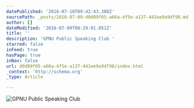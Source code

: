 ```yaml
---
datePublished: '2016-07-10T09:42:43.388Z'
sourcePath: _posts/2016-07-09-d0d89f05-a66a-4f5e-a137-443ae9a9df98.md
author: []
dateModified: '2016-07-09T08:29:01.051Z'
title: ''
description: 'GPNU Public Speaking Club '
starred: false
inFeed: true
hasPage: true
inNav: false
url: d0d89f05-a66a-4f5e-a137-443ae9a9df98/index.html
_context: 'http://schema.org'
_type: Article

---
```

![GPNU Public Speaking Club ](https://the-grid-user-content.s3-us-west-2.amazonaws.com/778756b9-c2c3-4f9a-99ae-cbfb86232e1b.jpg)